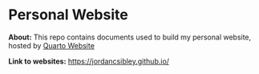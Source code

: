 # Personal Website 

**About:** This repo contains documents used to build my personal website, hosted by [Quarto Website](https://quarto.org/docs/websites/) 

**Link to websites:** https://jordancsibley.github.io/
